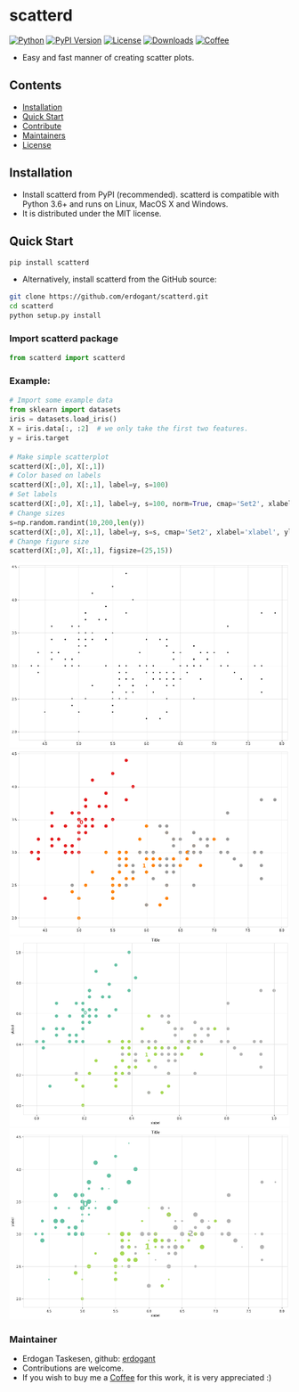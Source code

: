 # scatterd

[![Python](https://img.shields.io/pypi/pyversions/scatterd)](https://img.shields.io/pypi/pyversions/scatterd)
[![PyPI Version](https://img.shields.io/pypi/v/scatterd)](https://pypi.org/project/scatterd/)
[![License](https://img.shields.io/badge/license-MIT-green.svg)](https://github.com/erdogant/scatterd/blob/master/LICENSE)
[![Downloads](https://pepy.tech/badge/scatterd/week)](https://pepy.tech/project/scatterd/week)
[![Coffee](https://img.shields.io/badge/coffee-black-grey.svg)](https://erdogant.github.io/donate/?currency=USD&amount=5)

* Easy and fast manner of creating scatter plots.

## Contents
- [Installation](#-installation)
- [Quick Start](#-quick-start)
- [Contribute](#-contribute)
- [Maintainers](#-maintainers)
- [License](#-copyright)

## Installation
* Install scatterd from PyPI (recommended). scatterd is compatible with Python 3.6+ and runs on Linux, MacOS X and Windows. 
* It is distributed under the MIT license.

## Quick Start
```
pip install scatterd
```

* Alternatively, install scatterd from the GitHub source:
```bash
git clone https://github.com/erdogant/scatterd.git
cd scatterd
python setup.py install
```  

### Import scatterd package
```python
from scatterd import scatterd
```

### Example:
```python
# Import some example data
from sklearn import datasets
iris = datasets.load_iris()
X = iris.data[:, :2]  # we only take the first two features.
y = iris.target

# Make simple scatterplot
scatterd(X[:,0], X[:,1])
# Color based on labels
scatterd(X[:,0], X[:,1], label=y, s=100)
# Set labels
scatterd(X[:,0], X[:,1], label=y, s=100, norm=True, cmap='Set2', xlabel='xlabel', ylabel='ylabel', title='Title')
# Change sizes
s=np.random.randint(10,200,len(y))
scatterd(X[:,0], X[:,1], label=y, s=s, cmap='Set2', xlabel='xlabel', ylabel='ylabel', title='Title', fontsize=25, figsize=(15,10))
# Change figure size
scatterd(X[:,0], X[:,1], figsize=(25,15))

```
<p align="center">
  <img src="https://github.com/erdogant/scatterd/blob/master/docs/figs/fig1.png" width="600" />
  <img src="https://github.com/erdogant/scatterd/blob/master/docs/figs/fig2.png" width="600" />
  <img src="https://github.com/erdogant/scatterd/blob/master/docs/figs/fig3.png" width="600" />
  <img src="https://github.com/erdogant/scatterd/blob/master/docs/figs/fig4.png" width="600" />
</p>


### Maintainer
* Erdogan Taskesen, github: [erdogant](https://github.com/erdogant)
* Contributions are welcome.
* If you wish to buy me a <a href="https://erdogant.github.io/donate/?currency=USD&amount=5">Coffee</a> for this work, it is very appreciated :)

